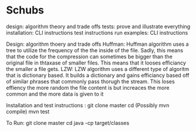 # Schubs
design: algorithm theory and trade offs
tests: prove and illustrate everything
installation: CLI instructions
test instructions
run examples: CLI instructions

Design: algorithm thoery and trade offs
Huffman:
Huffman algorithm uses a tree to utilize the frequency of the the inside of the file. Sadly, this means that the code for the compression can sometimes be bigger than the original file in thtaxase of smaller files. This means that it looses efficiancy the smaller a file gets.
LZW:
LZW algorithm uses a different type of algoritm that is dictionary based. It builds a dictionary and gains efficiancy based off of similar phrases that commonly pass thorugh the stream. This loses effiency the more random the file content is but increaces the more common and the more data is given to it


Installation and test instructions :
git clone master
cd <file>
(Possibly mvn compile)
mvn test

To Run: 
git clone master
cd <file>
 java -cp target/classes <file name ie. SchubsH> <file locations or Glob>
 

